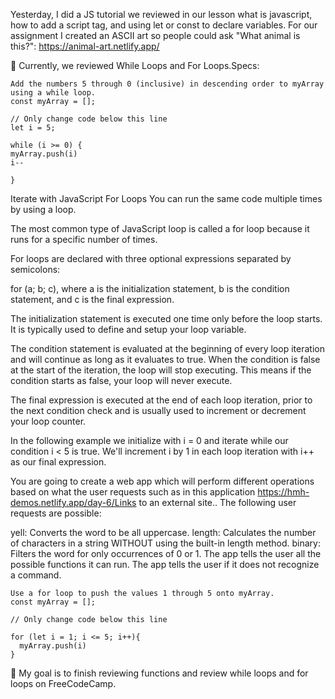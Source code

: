 Yesterday, I did a JS tutorial we reviewed in our lesson what is javascript, how to add a script tag, and using let or const to declare variables. For our assignment I created an ASCII art so people could ask "What animal is this?": https://animal-art.netlify.app/

📖 Currently, we reviewed While Loops and For Loops.Specs:
```
Add the numbers 5 through 0 (inclusive) in descending order to myArray using a while loop.
const myArray = [];

// Only change code below this line
let i = 5;

while (i >= 0) {
myArray.push(i)
i--

}
```
Iterate with JavaScript For Loops
You can run the same code multiple times by using a loop.

The most common type of JavaScript loop is called a for loop because it runs for a specific number of times.

For loops are declared with three optional expressions separated by semicolons:

for (a; b; c), where a is the initialization statement, b is the condition statement, and c is the final expression.

The initialization statement is executed one time only before the loop starts. It is typically used to define and setup your loop variable.

The condition statement is evaluated at the beginning of every loop iteration and will continue as long as it evaluates to true. When the condition is false at the start of the iteration, the loop will stop executing. This means if the condition starts as false, your loop will never execute.

The final expression is executed at the end of each loop iteration, prior to the next condition check and is usually used to increment or decrement your loop counter.

In the following example we initialize with i = 0 and iterate while our condition i < 5 is true. We'll increment i by 1 in each loop iteration with i++ as our final expression.

You are going to create a web app which will perform different operations based on what the user requests such as in this application https://hmh-demos.netlify.app/day-6/Links to an external site.. The following user requests are possible:

yell: Converts the word to be all uppercase.
length: Calculates the number of characters in a string WITHOUT using the built-in length method.
binary: Filters the word for only occurrences of 0 or 1.
The app tells the user all the possible functions it can run.
The app tells the user if it does not recognize a command.
```
Use a for loop to push the values 1 through 5 onto myArray.
const myArray = [];

// Only change code below this line

for (let i = 1; i <= 5; i++){
  myArray.push(i)
}
```
[
](https://loops-hack-my-head.netlify.app/)

🎯 My goal is to finish reviewing functions and review while loops and for loops on FreeCodeCamp.
